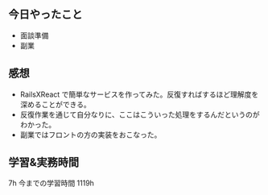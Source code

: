 ## 今日やったこと

- 面談準備
- 副業

## 感想

- RailsXReact で簡単なサービスを作ってみた。反復すればするほど理解度を深めることができる。
- 反復作業を通じて自分なりに、ここはこういった処理をするんだというのがわかった。
- 副業ではフロントの方の実装をおこなった。

## 学習&実務時間

7h
今までの学習時間 1119h
